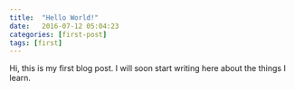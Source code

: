 ```yaml
---
title:  "Hello World!"
date:   2016-07-12 05:04:23
categories: [first-post]
tags: [first]
---
```


Hi, this is my first blog post. I will soon start writing here about the things I learn. 
